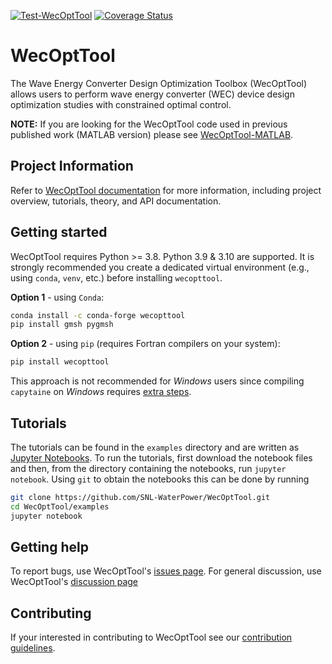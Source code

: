 [![Test-WecOptTool](https://github.com/SNL-WaterPower/WecOptTool/actions/workflows/push.yml/badge.svg)](https://github.com/SNL-WaterPower/WecOptTool/actions/workflows/push.yml)
[![Coverage Status](https://coveralls.io/repos/github/SNL-WaterPower/WecOptTool/badge.svg?branch=main)](https://coveralls.io/github/SNL-WaterPower/WecOptTool?branch=main)

# WecOptTool
The Wave Energy Converter Design Optimization Toolbox (WecOptTool) allows users to perform wave energy converter (WEC) device design optimization studies with constrained optimal control.

**NOTE:** If you are looking for the WecOptTool code used in previous published work (MATLAB version) please see [WecOptTool-MATLAB](https://github.com/SNL-WaterPower/WecOptTool-MATLAB).

## Project Information
Refer to [WecOptTool documentation](https://snl-waterpower.github.io/WecOptTool/) for more information, including project overview, tutorials, theory, and API documentation.

## Getting started
WecOptTool requires Python >= 3.8. Python 3.9 & 3.10 are supported.
It is strongly recommended you create a dedicated virtual environment (e.g., using `conda`, `venv`, etc.) before installing `wecopttool`.

**Option 1** - using `Conda`:

```bash
conda install -c conda-forge wecopttool
pip install gmsh pygmsh
```

**Option 2** - using `pip` (requires Fortran compilers on your system):

```bash
pip install wecopttool
```

This approach is not recommended for *Windows* users since compiling `capytaine` on *Windows* requires [extra steps](https://github.com/capytaine/capytaine/issues/115).

## Tutorials
The tutorials can be found in the `examples` directory and are written as [Jupyter Notebooks](https://jupyter.org/).
To run the tutorials, first download the notebook files and then, from the directory containing the notebooks, run `jupyter notebook`.
Using `git` to obtain the notebooks this can be done by running

```bash
git clone https://github.com/SNL-WaterPower/WecOptTool.git
cd WecOptTool/examples
jupyter notebook
```

## Getting help
To report bugs, use WecOptTool's [issues page](https://github.com/SNL-WaterPower/WecOptTool/issues).
For general discussion, use WecOptTool's [discussion page](https://github.com/SNL-WaterPower/WecOptTool/discussions)

## Contributing
If your interested in contributing to WecOptTool see our [contribution guidelines](https://github.com/SNL-WaterPower/WecOptTool/blob/main/.github/CONTRIBUTING.md).

